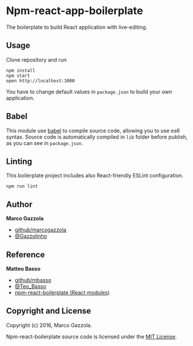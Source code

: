 # Npm-react-app-boilerplate

The boilerplate to build React application with live-editing.

## Usage

Clone repository and run

```
npm install
npm start
open http://localhost:3000
```

You have to change default values in ```package.json``` to build your own application.

## Babel

This module use [babel](https://babeljs.io/) to compile source code, allowing you to use es6 syntax. Source code is automatically compiled in ```lib``` folder before publish, as you can see in ```package.json```.

## Linting

This boilerplate project includes also React-friendly ESLint configuration.

```
npm run lint
```

## Author
**Marco Gazzola**
- [github/marcogazzola](https://github.com/marcogazzola)
- [@Gazzolinho](https://twitter.com/Gazzolinho)

## Reference
**Matteo Basso**
- [github/mbasso](https://github.com/mbasso)
- [@Teo_Basso](https://twitter.com/Teo_Basso)
- [npm-react-boilerplate (React modules)](https://github.com/mbasso/npm-react-boilerplate)


## Copyright and License
Copyright (c) 2016, Marco Gazzola.

Npm-react-boilerplate source code is licensed under the [MIT License](https://github.com/marcogazzola/Npm-react-app-boilerplate/blob/master/LICENSE.md).
